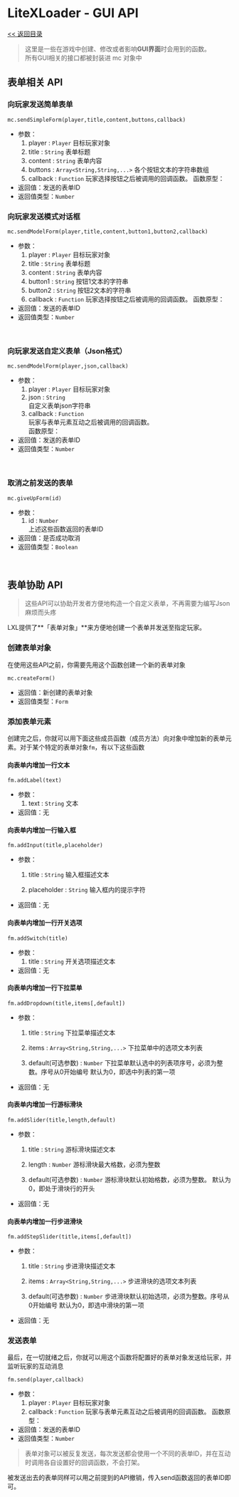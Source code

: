 # LiteXLoader - GUI API

[<< 返回目录](README.md)

> 这里是一些在游戏中创建、修改或者影响**GUI界面**时会用到的函数。  
> 所有GUI相关的接口都被封装进 mc 对象中  

## 表单相关 API

### 向玩家发送简单表单  
`mc.sendSimpleForm(player,title,content,buttons,callback)`

- 参数：
    1. player : `Player`
    目标玩家对象
    2. title : `String`
    表单标题  
    3. content : `String`
    表单内容
    4. buttons : `Array<String,String,...>`
    各个按钮文本的字符串数组  
    5. callback : `Function`
    玩家选择按钮之后被调用的回调函数。
    函数原型：
- 返回值：发送的表单ID  
- 返回值类型：`Number`



### 向玩家发送模式对话框  
`mc.sendModelForm(player,title,content,button1,button2,callback)`

- 参数：
    1. player : `Player`
    目标玩家对象
    2. title : `String`
        表单标题  
    3. content : `String`
        表单内容
    4. button1 : `String`
        按钮1文本的字符串  
    5. button2 : `String`
        按钮2文本的字符串  
    6. callback : `Function`
        玩家选择按钮之后被调用的回调函数。
        函数原型：
- 返回值：发送的表单ID  
- 返回值类型：`Number`  
<br>

### 向玩家发送自定义表单（Json格式）  
`mc.sendModelForm(player,json,callback)`

- 参数：
    1. player : `Player`
    目标玩家对象
    2. json : `String`  
        自定义表单json字符串  
    3. callback : `Function`  
        玩家与表单元素互动之后被调用的回调函数。  
        函数原型：
- 返回值：发送的表单ID  
- 返回值类型：`Number`  
<br>

### 取消之前发送的表单  
`mc.giveUpForm(id)`

- 参数：
    1. id : `Number`  
    上述这些函数返回的表单ID
- 返回值：是否成功取消  
- 返回值类型：`Boolean`  
<br>

## 表单协助 API
> 这些API可以协助开发者方便地构造一个自定义表单，不再需要为编写Json麻烦而头疼

LXL提供了**「表单对象」**来方便地创建一个表单并发送至指定玩家。

### 创建表单对象

在使用这些API之前，你需要先用这个函数创建一个新的表单对象

`mc.createForm()`

- 返回值：新创建的表单对象
- 返回值类型：`Form`



### 添加表单元素

创建完之后，你就可以用下面这些成员函数（成员方法）向对象中增加新的表单元素。对于某个特定的表单对象`fm`，有以下这些函数

#### 向表单内增加一行文本  
`fm.addLabel(text)`

- 参数：
    1. text : `String`
       文本
- 返回值：无 



#### 向表单内增加一行输入框  
`fm.addInput(title,placeholder)`
- 参数：

    1. title : `String`
       输入框描述文本

    2. placeholder : `String`
       输入框内的提示字符
- 返回值：无 



#### 向表单内增加一行开关选项  
`fm.addSwitch(title)`

- 参数：
    1. title : `String`
       开关选项描述文本
- 返回值：无 



#### 向表单内增加一行下拉菜单  
`fm.addDropdown(title,items[,default])`
- 参数：

    1. title : `String`
       下拉菜单描述文本

    2. items : `Array<String,String,...>`
       下拉菜单中的选项文本列表

    3. default(可选参数) : `Number`
       下拉菜单默认选中的列表项序号，必须为整数。序号从0开始编号
       默认为0，即选中列表的第一项
- 返回值：无 



#### 向表单内增加一行游标滑块  
`fm.addSlider(title,length,default)`
- 参数：
    1. title : `String`
       游标滑块描述文本

    2. length : `Number`
       游标滑块最大格数，必须为整数

    3. default(可选参数) : `Number`
       游标滑块默认初始格数，必须为整数。
       默认为0，即处于滑块行的开头
- 返回值：无 



#### 向表单内增加一行步进滑块  
`fm.addStepSlider(title,items[,default])`

- 参数：
    1. title : `String`
       步进滑块描述文本

    2. items : `Array<String,String,...>`
       步进滑块的选项文本列表

    3. default(可选参数) : `Number`
       步进滑块默认初始选项，必须为整数。序号从0开始编号
       默认为0，即选中滑块的第一项
- 返回值：无 



### 发送表单

最后，在一切就绪之后，你就可以用这个函数将配置好的表单对象发送给玩家，并监听玩家的互动消息

`fm.send(player,callback)`

- 参数：
    1. player : `Player`
        目标玩家对象
    2. callback : `Function`
        玩家与表单元素互动之后被调用的回调函数。
        函数原型：
- 返回值：发送的表单ID  
- 返回值类型：`Number`

> 表单对象可以被反复发送，每次发送都会使用一个不同的表单ID，并在互动时调用各自设置好的回调函数，不会打架。

被发送出去的表单同样可以用之前提到的API撤销，传入send函数返回的表单ID即可。